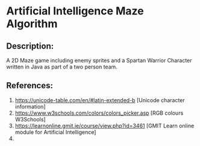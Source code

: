 # Artificial Intelligence Maze Algorithm

## Description:
A 2D Maze game including enemy sprites and a Spartan Warrior Character written in Java as part of a two person team.



## References:

1) https://unicode-table.com/en/#latin-extended-b [Unicode character information]
2) https://www.w3schools.com/colors/colors_picker.asp [RGB colours W3Schools]
3) https://learnonline.gmit.ie/course/view.php?id=3461 [GMIT Learn online module for Artificial Intelligence]
4) 
